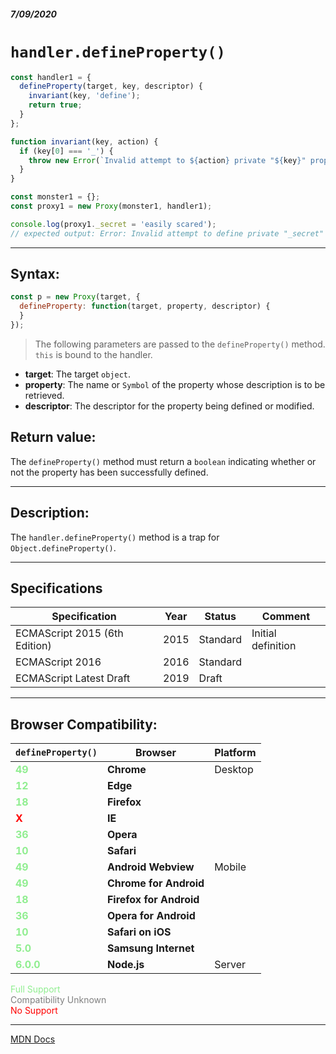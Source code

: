 ##### 7/09/2020
# `handler.defineProperty()`

```js
const handler1 = {
  defineProperty(target, key, descriptor) {
    invariant(key, 'define');
    return true;
  }
};

function invariant(key, action) {
  if (key[0] === '_') {
    throw new Error(`Invalid attempt to ${action} private "${key}" property`);
  }
}

const monster1 = {};
const proxy1 = new Proxy(monster1, handler1);

console.log(proxy1._secret = 'easily scared');
// expected output: Error: Invalid attempt to define private "_secret" property
```

---

## Syntax:
```js
const p = new Proxy(target, {
  defineProperty: function(target, property, descriptor) {
  }
});
```

  > The following parameters are passed to the `defineProperty()` method.  `this` is bound to the handler.

* **target**: The target `object`.
* **property**: The name or `Symbol` of the property whose description is to be retrieved.
* **descriptor**: The descriptor for the property being defined or modified.

## Return value:
The `defineProperty()` method must return a `boolean` indicating whether or not the property has been successfully defined.

---

## Description:
The `handler.defineProperty()` method is a trap for `Object.defineProperty()`.

---

## Specifications
| Specification | Year | Status | Comment |
|---|---|---|---|
| ECMAScript 2015 (6th Edition) | 2015 | Standard | Initial definition |
| ECMAScript 2016 | 2016 | Standard |  |
| ECMAScript Latest Draft | 2019 | Draft |  |

---

## Browser Compatibility:
| `defineProperty()` | Browser | Platform |
|---|---|---|
| <span style="color: lightgreen">**49**</span> | **Chrome** | Desktop | 
| <span style="color: lightgreen">**12**</span> | **Edge** || 
| <span style="color: lightgreen">**18**</span> | **Firefox** || 
| <span style="color: red">**X**</span> | **IE** || 
| <span style="color: lightgreen">**36**</span> | **Opera** || 
| <span style="color: lightgreen">**10**</span> | **Safari** || 
| <span style="color: lightgreen">**49**</span> | **Android Webview** | Mobile | 
| <span style="color: lightgreen">**49**</span> | **Chrome for Android** || 
| <span style="color: lightgreen">**18**</span> | **Firefox for Android** || 
| <span style="color: lightgreen">**36**</span> | **Opera for Android** || 
| <span style="color: lightgreen">**10**</span> | **Safari on iOS** || 
| <span style="color: lightgreen">**5.0**</span> | **Samsung Internet** || 
| <span style="color: lightgreen">**6.0.0**</span> | **Node.js** | Server | 

<span style="color: lightgreen">Full Support</span>  
<span style="color: grey">Compatibility Unknown</span>  
<span style="color: red">No Support</span>

---

[MDN Docs](https://developer.mozilla.org/en-US/docs/Web/JavaScript/Reference/Global_Objects/Proxy/Proxy/defineproperty)